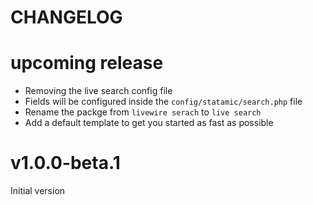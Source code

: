 # CHANGELOG

# upcoming release
- Removing the live search config file
- Fields will be configured inside the `config/statamic/search.php` file
- Rename the packge from `livewire serach` to `live search`
- Add a default template to get you started as fast as possible

# v1.0.0-beta.1
Initial version
